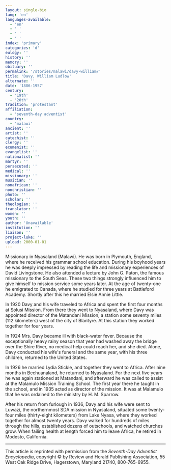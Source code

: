 ```yaml
---
layout: single-bio
lang: 'en'
languages-available:
  - 'en'
  - ' '
  - ' '
  - ' '
index: 'primary'
categories: 'd'
eulogy: ''
history: ''
memory: ''
obituary: ''
permalink: '/stories/malawi/davy-william/'
title: 'Davy, William Ludlow'
alternate: ''
date: '1886-1957'
century:
  - '19th'
  - '20th'
tradition: 'protestant'
affiliation:
  - 'seventh-day adventist'
country:
  - 'malawi'
ancient: ''
artist: ''
catechist: ''
clergy: ''
ecumenist: ''
evangelist: ''
nationalist: ''
martyr: ''
persecuted: ''
medical: ''
missionary: ''
musician: ''
nonafrican: ''
nonchristian: ''
photo: ''
scholar: ''
theologian: ''
translator: ''
women: ''
youth: ''
author: 'Unavailable'
institution: ''
liaison: ''
project-luke: ''
upload: 2000-01-01
---
```



Missionary in Nyasaland (Malawi). He was born in Plymouth, England, where he received his grammar school education. During his boyhood years he was deeply impressed by reading the life and missionary experiences of David Livingstone. He also attended a lecture by John G. Paton, the famous missionary to the South Seas. These two things strongly influenced him to give himself to mission service some years later. At the age of twenty-one he emigrated to Canada, where he studied for three years at Battleford Academy. Shortly after this he married Elsie Annie Little.

In 1920 Davy and his wife traveled to Africa and spent the first four months at Solusi Mission. From there they went to Nyasaland, where Davy was appointed director of the Matandani Mission, a station some seventy miles (112 kilometers) west of the city of Blantyre. At this station they worked together for four years.

In 1924 Mrs. Davy became ill with black-water fever. Because the exceptionally heavy rainy season that year had washed away the bridge over the Shire River, no medical help could reach her, and she died. Alone, Davy conducted his wife's funeral and the same year, with his three children, returned to the United States.

In 1926 he married Lydia Stickle, and together they went to Africa. After nine months in Bechuanaland, he returned to Nyasaland. For the next five years he was again stationed at Matandani, and afterward he was called to assist at the Malamulo Mission Training School. The first year there he taught in the school, and in 1935 acted as director of the mission. It was at Malamulo that he was ordained to the ministry by H. M. Sparrow.

After his return from furlough in 1936, Davy and his wife were sent to Luwazi, the northernmost SDA mission in Nyasaland, situated some twenty-four miles (thirty-eight kilometers) from Lake Nyasa, where they worked together for almost twenty years. Davy walked for hundreds of miles
through the hills, established dozens of outschools, and watched churches grow. When failing health at length forced him to leave Africa, he retired in Modesto, California.



---

This article is reprinted with permission from the *Seventh-Day Adventist Encyclopedia*, copyright &copy; by Review and Herald Publishing Association, 55 West Oak Ridge Drive, Hagerstown, Maryland 21740, 800-765-6955.